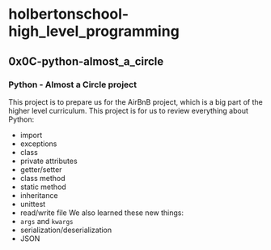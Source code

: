 # holbertonschool-high_level_programming
## 0x0C-python-almost_a_circle
### Python - Almost a Circle project
This project is to prepare us for the AirBnB project, which is a big part of the higher level curriculum. This project is for us to review everything about Python:
- import
- exceptions
- class
- private attributes
- getter/setter
- class method
- static method
- inheritance
- unittest
- read/write file
We also learned these new things:
- `args` and `kwargs`
- serialization/deserialization
- JSON
